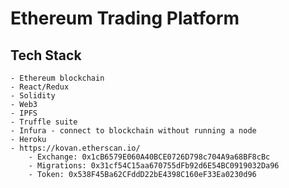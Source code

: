 # Ethereum Trading Platform
## Tech Stack
    - Ethereum blockchain
    - React/Redux
    - Solidity
    - Web3
    - IPFS
    - Truffle suite
    - Infura - connect to blockchain without running a node
    - Heroku
    - https://kovan.etherscan.io/
        - Exchange: 0x1cB6579E060A40BCE0726D798c704A9a68BF8cBc
        - Migrations: 0x31cf54C15aa670755dFb92d6E54BC0919032Da96
        - Token: 0x538F45Ba62CFddD22bE4398C160eF33Ea0230d96